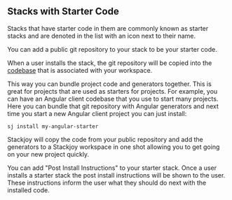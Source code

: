 ## Stacks with Starter Code

Stacks that have starter code in them are commonly known as starter stacks and are denoted in the list with an icon next to their name.

You can add a public git repository to your stack to be your starter code.

When a user installs the stack, the git repository will be copied into the [codebase](/documentation/structure/codebase) that is associated with your workspace.

This way you can bundle project code and generators together. This is great for projects that are used as starters for projects. For example, you can have an Angular client codebase that you use to start many projects. Here you can bundle that git repository with Angular generators and next time you
start a new Angular client project you can just install:

```
sj install my-angular-starter
```

Stackjoy will copy the code from your public repository and add the generators to a Stackjoy workspace in one shot allowing you to get going on your new project quickly.

You can add "Post Install Instructions" to your starter stack. Once a user installs a starter stack the post install instructions will be shown to the user. These instructions inform the user what they should do next with the installed code. 





